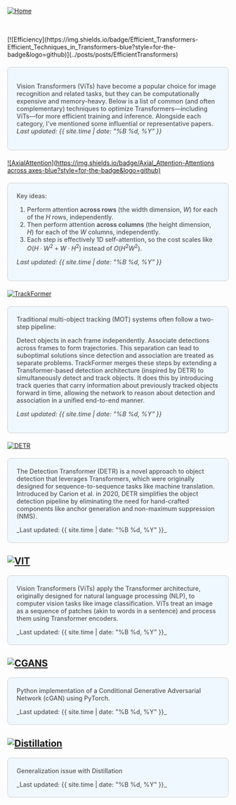 [![Home](https://img.shields.io/badge/Home-Click%20Here-blue?style=flat&logo=homeadvisor&logoColor=white)](../)


<br>
<br>
[![Efficiency](https://img.shields.io/badge/Efficient_Transformers-Efficient_Techniques_in_Transformers-blue?style=for-the-badge&logo=github)](../posts/posts/EfficientTransformers)
<div style="background-color: #f0f8ff; color: #555;font-weight: 485; padding: 20px; margin: 20px 0; border-radius: 8px; border: 1px solid #ccc;">

Vision Transformers (ViTs) have become a popular choice for image recognition and related tasks, but they can be computationally expensive and memory-heavy. Below is a list of common (and often complementary) techniques to optimize Transformers—including ViTs—for more efficient training and inference. Alongside each category, I’ve mentioned some influential or representative papers.
_Last updated: {{ site.time | date: "%B %d, %Y" }}_
</div>


[![AxialAttention](https://img.shields.io/badge/Axial_Attention-Attentions across axes-blue?style=for-the-badge&logo=github)](../posts/AxialAttention)

<div style="background-color: #f0f8ff; color: #555;font-weight: 485; padding: 20px; margin: 20px 0; border-radius: 8px; border: 1px solid #ccc;">
Key ideas:
  
1. Perform attention **across rows** (the width dimension, $W$) for each of the $H$ rows, independently.  
2. Then perform attention **across columns** (the height dimension, $H$) for each of the $W$ columns, independently.  
3. Each step is effectively 1D self-attention, so the cost scales like $O(H \cdot W^2 + W \cdot H^2)$ instead of $O(H^2 W^2)$.

_Last updated: {{ site.time | date: "%B %d, %Y" }}_
</div>


[![TrackFormer](https://img.shields.io/badge/TrackFormer-Multi_Object_Tracking_with_Transformer-blue?style=for-the-badge&logo=github)](../posts/TrackFormer)

<div style="background-color: #f0f8ff; color: #555;font-weight: 485; padding: 20px; margin: 20px 0; border-radius: 8px; border: 1px solid #ccc;">
Traditional multi-object tracking (MOT) systems often follow a two-step pipeline:
  
Detect objects in each frame independently.
Associate detections across frames to form trajectories.
This separation can lead to suboptimal solutions since detection and association are treated as separate problems. TrackFormer merges these steps by extending a Transformer-based detection architecture (inspired by DETR) to simultaneously detect and track objects. It does this by introducing track queries that carry information about previously tracked objects forward in time, allowing the network to reason about detection and association in a unified end-to-end manner. <p></p>
_Last updated: {{ site.time | date: "%B %d, %Y" }}_
</div>

[![DETR](https://img.shields.io/badge/DETR-Detection_Transformer-blue?style=for-the-badge&logo=github)](../posts/DETR)

<div style="background-color: #f0f8ff; color: #555;font-weight: 485; padding: 20px; margin: 20px 0; border-radius: 8px; border: 1px solid #ccc;">
The Detection Transformer (DETR) is a novel approach to object detection that leverages Transformers, which were originally designed for sequence-to-sequence tasks like machine translation. Introduced by Carion et al. in 2020, DETR simplifies the object detection pipeline by eliminating the need for hand-crafted components like anchor generation and non-maximum suppression (NMS).
 <p></p>
_Last updated: {{ site.time | date: "%B %d, %Y" }}_
</div>

## [![VIT](https://img.shields.io/badge/VIT-Vision_Transformers-blue?style=for-the-badge&logo=github)](../posts/VIT)
<div style="background-color: #f0f8ff; color: #555;font-weight: 485; padding: 20px; margin: 20px 0; border-radius: 8px; border: 1px solid #ccc;">
Vision Transformers (ViTs) apply the Transformer architecture, originally designed for natural language processing (NLP), to computer vision tasks like image classification. ViTs treat an image as a sequence of patches (akin to words in a sentence) and process them using Transformer encoders. <p></p>
_Last updated: {{ site.time | date: "%B %d, %Y" }}_
</div>

## [![CGANS](https://img.shields.io/badge/CGANs-Conditional_GAN-blue?style=for-the-badge&logo=github)](../posts/ConditionalGan)
<div style="background-color: #f0f8ff; color: #555;font-weight: 485; padding: 20px; margin: 20px 0; border-radius: 8px; border: 1px solid #ccc;">
Python implementation of a Conditional Generative Adversarial Network (cGAN) using PyTorch.
 <p></p>
_Last updated: {{ site.time | date: "%B %d, %Y" }}_
</div>

## [![Distillation](https://img.shields.io/badge/Distillation-grey?style=for-the-badge&logo=github)](../posts/Distillation)
<div style="background-color: #f0f8ff; color: #555;font-weight: 485; padding: 20px; margin: 20px 0; border-radius: 8px; border: 1px solid #ccc;">
Generalization issue with Distillation
 <p></p>
_Last updated: {{ site.time | date: "%B %d, %Y" }}_
</div>




